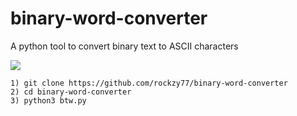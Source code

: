 # binary-word-converter
A python tool to convert binary text to ASCII characters

<img src="https://telegra.ph/file/8eaf55d1f8ba2d69caaf6.jpg">

```1) git clone https://github.com/rockzy77/binary-word-converter```</br>
```2) cd binary-word-converter```</br>
```3) python3 btw.py```</br>
